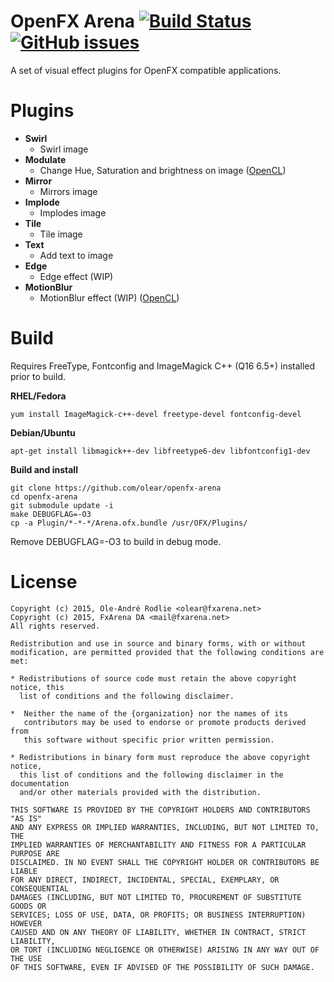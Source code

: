 OpenFX Arena [![Build Status](https://travis-ci.org/olear/openfx-arena.svg)](https://travis-ci.org/olear/openfx-arena) [![GitHub issues](https://img.shields.io/github/issues/olear/openfx-arena.svg)](https://github.com/olear/openfx-arena/issues)
============

A set of visual effect plugins for OpenFX compatible applications.

Plugins
=======

 * **Swirl**
   * Swirl image
 * **Modulate**
   * Change Hue, Saturation and brightness on image  ([OpenCL](http://www.imagemagick.org/script/opencl.php))
 * **Mirror**
   * Mirrors image
 * **Implode**
   * Implodes image
 * **Tile**
   * Tile image
 * **Text**
   * Add text to image
 * **Edge**
   * Edge effect (WIP)
 * **MotionBlur**
   * MotionBlur effect (WIP) ([OpenCL](http://www.imagemagick.org/script/opencl.php))

Build
=====

Requires FreeType, Fontconfig and ImageMagick C++ (Q16 6.5+) installed prior to build.

**RHEL/Fedora**
```
yum install ImageMagick-c++-devel freetype-devel fontconfig-devel
```

**Debian/Ubuntu**
```
apt-get install libmagick++-dev libfreetype6-dev libfontconfig1-dev
```

**Build and install**
```
git clone https://github.com/olear/openfx-arena
cd openfx-arena
git submodule update -i
make DEBUGFLAG=-O3
cp -a Plugin/*-*-*/Arena.ofx.bundle /usr/OFX/Plugins/
```

Remove DEBUGFLAG=-O3 to build in debug mode. 

License
=======
```
Copyright (c) 2015, Ole-André Rodlie <olear@fxarena.net>
Copyright (c) 2015, FxArena DA <mail@fxarena.net>
All rights reserved.

Redistribution and use in source and binary forms, with or without
modification, are permitted provided that the following conditions are met:

* Redistributions of source code must retain the above copyright notice, this
  list of conditions and the following disclaimer.

*  Neither the name of the {organization} nor the names of its
   contributors may be used to endorse or promote products derived from
   this software without specific prior written permission.

* Redistributions in binary form must reproduce the above copyright notice,
  this list of conditions and the following disclaimer in the documentation
  and/or other materials provided with the distribution.

THIS SOFTWARE IS PROVIDED BY THE COPYRIGHT HOLDERS AND CONTRIBUTORS "AS IS"
AND ANY EXPRESS OR IMPLIED WARRANTIES, INCLUDING, BUT NOT LIMITED TO, THE
IMPLIED WARRANTIES OF MERCHANTABILITY AND FITNESS FOR A PARTICULAR PURPOSE ARE
DISCLAIMED. IN NO EVENT SHALL THE COPYRIGHT HOLDER OR CONTRIBUTORS BE LIABLE
FOR ANY DIRECT, INDIRECT, INCIDENTAL, SPECIAL, EXEMPLARY, OR CONSEQUENTIAL
DAMAGES (INCLUDING, BUT NOT LIMITED TO, PROCUREMENT OF SUBSTITUTE GOODS OR
SERVICES; LOSS OF USE, DATA, OR PROFITS; OR BUSINESS INTERRUPTION) HOWEVER
CAUSED AND ON ANY THEORY OF LIABILITY, WHETHER IN CONTRACT, STRICT LIABILITY,
OR TORT (INCLUDING NEGLIGENCE OR OTHERWISE) ARISING IN ANY WAY OUT OF THE USE
OF THIS SOFTWARE, EVEN IF ADVISED OF THE POSSIBILITY OF SUCH DAMAGE.
```
